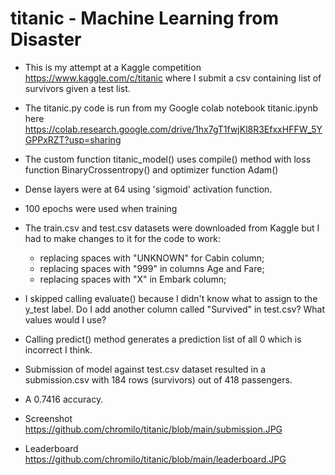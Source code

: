 # titanic - Machine Learning from Disaster

- This is my attempt at a Kaggle competition https://www.kaggle.com/c/titanic where I submit a csv containing list of survivors given a test list.
- The titanic.py code is run from my Google colab notebook titanic.ipynb here https://colab.research.google.com/drive/1hx7gT1fwjKl8R3EfxxHFFW_5YGPPxRZT?usp=sharing
- The custom function titanic_model() uses compile() method with loss function BinaryCrossentropy() and optimizer function Adam()
- Dense layers were at 64 using 'sigmoid' activation function.
- 100 epochs were used when training
- The train.csv and test.csv datasets were downloaded from Kaggle but I had to make changes to it for the code to work:
  - replacing spaces with "UNKNOWN" for Cabin column;
  - replacing spaces with "999" in columns Age and Fare;
  - replacing spaces with "X" in Embark column;
- I skipped calling evaluate() because I didn't know what to assign to the y_test label. Do I add another column called "Survived" in test.csv? What values would I use?
- Calling predict() method generates a prediction list of all 0 which is incorrect I think.

- Submission of model against test.csv dataset resulted in a submission.csv with 184 rows (survivors) out of 418 passengers.
- A 0.7416 accuracy.
- Screenshot
https://github.com/chromilo/titanic/blob/main/submission.JPG

- Leaderboard
https://github.com/chromilo/titanic/blob/main/leaderboard.JPG
